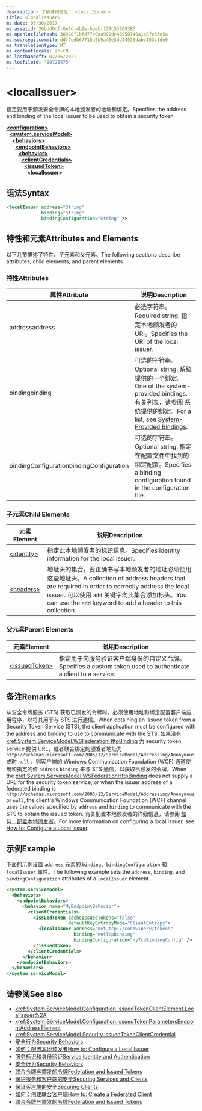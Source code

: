 ```yaml
---
description: 了解详细信息： <localIssuer>
title: <localIssuer>
ms.date: 03/30/2017
ms.assetid: 26bdd0df-0e7d-4b9e-bbeb-f28c53769385
ms.openlocfilehash: 38928f1bfd7740aa902de46958740a1e8fe63e5a
ms.sourcegitcommit: ddf7edb67715a5b9a45e3dd44536dabc153c1de0
ms.translationtype: MT
ms.contentlocale: zh-CN
ms.lasthandoff: 02/06/2021
ms.locfileid: "99725475"
---
```

# \<localIssuer>

<span data-ttu-id="af35f-102">指定要用于颁发安全令牌的本地颁发者的地址和绑定。</span><span class="sxs-lookup"><span data-stu-id="af35f-102">Specifies the address and binding of the local issuer to be used to obtain a security token.</span></span>  
  
[**\<configuration>**](../configuration-element.md)\
&nbsp;&nbsp;[**\<system.serviceModel>**](system-servicemodel.md)\
&nbsp;&nbsp;&nbsp;&nbsp;[**\<behaviors>**](behaviors.md)\
&nbsp;&nbsp;&nbsp;&nbsp;&nbsp;&nbsp;[**\<endpointBehaviors>**](endpointbehaviors.md)\
&nbsp;&nbsp;&nbsp;&nbsp;&nbsp;&nbsp;&nbsp;&nbsp;[**\<behavior>**](behavior-of-endpointbehaviors.md)\
&nbsp;&nbsp;&nbsp;&nbsp;&nbsp;&nbsp;&nbsp;&nbsp;&nbsp;&nbsp;[**\<clientCredentials>**](clientcredentials.md)\
&nbsp;&nbsp;&nbsp;&nbsp;&nbsp;&nbsp;&nbsp;&nbsp;&nbsp;&nbsp;&nbsp;&nbsp;[**\<issuedToken>**](issuedtoken.md)\
&nbsp;&nbsp;&nbsp;&nbsp;&nbsp;&nbsp;&nbsp;&nbsp;&nbsp;&nbsp;&nbsp;&nbsp;&nbsp;&nbsp;**\<localIssuer>**  
  
## <a name="syntax"></a><span data-ttu-id="af35f-103">语法</span><span class="sxs-lookup"><span data-stu-id="af35f-103">Syntax</span></span>  
  
```xml  
<localIssuer address="String"
             binding="String"
             bindingConfiguration="String" />
```  
  
## <a name="attributes-and-elements"></a><span data-ttu-id="af35f-104">特性和元素</span><span class="sxs-lookup"><span data-stu-id="af35f-104">Attributes and Elements</span></span>  

 <span data-ttu-id="af35f-105">以下几节描述了特性、子元素和父元素。</span><span class="sxs-lookup"><span data-stu-id="af35f-105">The following sections describe attributes, child elements, and parent elements</span></span>  
  
### <a name="attributes"></a><span data-ttu-id="af35f-106">特性</span><span class="sxs-lookup"><span data-stu-id="af35f-106">Attributes</span></span>  
  
|<span data-ttu-id="af35f-107">属性</span><span class="sxs-lookup"><span data-stu-id="af35f-107">Attribute</span></span>|<span data-ttu-id="af35f-108">说明</span><span class="sxs-lookup"><span data-stu-id="af35f-108">Description</span></span>|  
|---------------|-----------------|  
|<span data-ttu-id="af35f-109">address</span><span class="sxs-lookup"><span data-stu-id="af35f-109">address</span></span>|<span data-ttu-id="af35f-110">必选字符串。</span><span class="sxs-lookup"><span data-stu-id="af35f-110">Required string.</span></span> <span data-ttu-id="af35f-111">指定本地颁发者的 URI。</span><span class="sxs-lookup"><span data-stu-id="af35f-111">Specifies the URI of the local issuer.</span></span>|  
|<span data-ttu-id="af35f-112">binding</span><span class="sxs-lookup"><span data-stu-id="af35f-112">binding</span></span>|<span data-ttu-id="af35f-113">可选的字符串。</span><span class="sxs-lookup"><span data-stu-id="af35f-113">Optional string.</span></span> <span data-ttu-id="af35f-114">系统提供的一个绑定。</span><span class="sxs-lookup"><span data-stu-id="af35f-114">One of the system-provided bindings.</span></span> <span data-ttu-id="af35f-115">有关列表，请参阅 [系统提供的绑定](../../../wcf/system-provided-bindings.md)。</span><span class="sxs-lookup"><span data-stu-id="af35f-115">For a list, see [System-Provided Bindings](../../../wcf/system-provided-bindings.md).</span></span>|  
|<span data-ttu-id="af35f-116">bindingConfiguration</span><span class="sxs-lookup"><span data-stu-id="af35f-116">bindingConfiguration</span></span>|<span data-ttu-id="af35f-117">可选的字符串。</span><span class="sxs-lookup"><span data-stu-id="af35f-117">Optional string.</span></span> <span data-ttu-id="af35f-118">指定在配置文件中找到的绑定配置。</span><span class="sxs-lookup"><span data-stu-id="af35f-118">Specifies a binding configuration found in the configuration file.</span></span>|  
  
### <a name="child-elements"></a><span data-ttu-id="af35f-119">子元素</span><span class="sxs-lookup"><span data-stu-id="af35f-119">Child Elements</span></span>  
  
|<span data-ttu-id="af35f-120">元素</span><span class="sxs-lookup"><span data-stu-id="af35f-120">Element</span></span>|<span data-ttu-id="af35f-121">说明</span><span class="sxs-lookup"><span data-stu-id="af35f-121">Description</span></span>|  
|-------------|-----------------|  
|[\<identity>](identity.md)|<span data-ttu-id="af35f-122">指定此本地颁发者的标识信息。</span><span class="sxs-lookup"><span data-stu-id="af35f-122">Specifies identity information for the local issuer.</span></span>|  
|[\<headers>](headers-element.md)|<span data-ttu-id="af35f-123">地址头的集合，要正确书写本地颁发者的地址必须使用这些地址头。</span><span class="sxs-lookup"><span data-stu-id="af35f-123">A collection of address headers that are required in order to correctly address the local issuer.</span></span> <span data-ttu-id="af35f-124">可以使用 `add` 关键字向此集合添加标头。</span><span class="sxs-lookup"><span data-stu-id="af35f-124">You can use the `add` keyword to add a header to this collection.</span></span>|  
  
### <a name="parent-elements"></a><span data-ttu-id="af35f-125">父元素</span><span class="sxs-lookup"><span data-stu-id="af35f-125">Parent Elements</span></span>  
  
|<span data-ttu-id="af35f-126">元素</span><span class="sxs-lookup"><span data-stu-id="af35f-126">Element</span></span>|<span data-ttu-id="af35f-127">说明</span><span class="sxs-lookup"><span data-stu-id="af35f-127">Description</span></span>|  
|-------------|-----------------|  
|[\<issuedToken>](issuedtoken.md)|<span data-ttu-id="af35f-128">指定用于向服务验证客户端身份的自定义令牌。</span><span class="sxs-lookup"><span data-stu-id="af35f-128">Specifies a custom token used to authenticate a client to a service.</span></span>|  
  
## <a name="remarks"></a><span data-ttu-id="af35f-129">备注</span><span class="sxs-lookup"><span data-stu-id="af35f-129">Remarks</span></span>  

 <span data-ttu-id="af35f-130">从安全令牌服务 (STS) 获取已颁发的令牌时，必须使用地址和绑定配置客户端应用程序，以将其用于与 STS 进行通信。</span><span class="sxs-lookup"><span data-stu-id="af35f-130">When obtaining an issued token from a Security Token Service (STS), the client application must be configured with the address and binding to use to communicate with the STS.</span></span> <span data-ttu-id="af35f-131">如果没有 <xref:System.ServiceModel.WSFederationHttpBinding> 为 security token service 提供 URL，或者联合绑定的颁发者地址为 `http://schemas.microsoft.com/2005/12/ServiceModel/Addressing/Anonymous` 或时 `null` ，则客户端的 Windows Communication Foundation (WCF) 通道使用和指定的值 `address` `binding` 来与 STS 通信，以获取已颁发的令牌。</span><span class="sxs-lookup"><span data-stu-id="af35f-131">When the <xref:System.ServiceModel.WSFederationHttpBinding> does not supply a URL for the security token service, or when the issuer address of a federated binding is `http://schemas.microsoft.com/2005/12/ServiceModel/Addressing/Anonymous` or `null`, the client's Windows Communication Foundation (WCF) channel uses the values specified by `address` and `binding` to communicate with the STS to obtain the issued token.</span></span> <span data-ttu-id="af35f-132">有关配置本地颁发者的详细信息，请参阅 [如何：配置本地颁发者](../../../wcf/feature-details/how-to-configure-a-local-issuer.md)。</span><span class="sxs-lookup"><span data-stu-id="af35f-132">For more information on configuring a local issuer, see [How to: Configure a Local Issuer](../../../wcf/feature-details/how-to-configure-a-local-issuer.md).</span></span>  
  
## <a name="example"></a><span data-ttu-id="af35f-133">示例</span><span class="sxs-lookup"><span data-stu-id="af35f-133">Example</span></span>  

 <span data-ttu-id="af35f-134">下面的示例设置 `address` 元素的 `binding`、`bindingConfiguration` 和 `localIssuer` 属性。</span><span class="sxs-lookup"><span data-stu-id="af35f-134">The following example sets the `address`, `binding`, and `bindingConfiguration` attributes of a `localIssuer` element.</span></span>  
  
```xml  
<system.serviceModel>
  <behaviors>
    <endpointBehaviors>
      <behavior name="MyEndpointBehavior">
        <clientCredentials>
          <issuedToken cacheIssuedTokens="false"
                       defaultKeyEntropyMode="ClientEntropy">
            <localIssuer address="net.tcp://cohowinery/tokens"
                         binding="netTcpBinding"
                         bindingConfiguration="myTcpBindingConfig" />
          </issuedToken>
        </clientCredentials>
      </behavior>
    </endpointBehaviors>
  </behaviors>
</system.serviceModel>
```  
  
## <a name="see-also"></a><span data-ttu-id="af35f-135">请参阅</span><span class="sxs-lookup"><span data-stu-id="af35f-135">See also</span></span>

- <xref:System.ServiceModel.Configuration.IssuedTokenClientElement.LocalIssuer%2A>
- <xref:System.ServiceModel.Configuration.IssuedTokenParametersEndpointAddressElement>
- <xref:System.ServiceModel.Security.IssuedTokenClientCredential>
- [<span data-ttu-id="af35f-136">安全行为</span><span class="sxs-lookup"><span data-stu-id="af35f-136">Security Behaviors</span></span>](../../../wcf/feature-details/security-behaviors-in-wcf.md)
- [<span data-ttu-id="af35f-137">如何：配置本地颁发者</span><span class="sxs-lookup"><span data-stu-id="af35f-137">How to: Configure a Local Issuer</span></span>](../../../wcf/feature-details/how-to-configure-a-local-issuer.md)
- [<span data-ttu-id="af35f-138">服务标识和身份验证</span><span class="sxs-lookup"><span data-stu-id="af35f-138">Service Identity and Authentication</span></span>](../../../wcf/feature-details/service-identity-and-authentication.md)
- [<span data-ttu-id="af35f-139">安全行为</span><span class="sxs-lookup"><span data-stu-id="af35f-139">Security Behaviors</span></span>](../../../wcf/feature-details/security-behaviors-in-wcf.md)
- [<span data-ttu-id="af35f-140">联合令牌与颁发的令牌</span><span class="sxs-lookup"><span data-stu-id="af35f-140">Federation and Issued Tokens</span></span>](../../../wcf/feature-details/federation-and-issued-tokens.md)
- [<span data-ttu-id="af35f-141">保护服务和客户端的安全</span><span class="sxs-lookup"><span data-stu-id="af35f-141">Securing Services and Clients</span></span>](../../../wcf/feature-details/securing-services-and-clients.md)
- [<span data-ttu-id="af35f-142">保证客户端的安全</span><span class="sxs-lookup"><span data-stu-id="af35f-142">Securing Clients</span></span>](../../../wcf/securing-clients.md)
- [<span data-ttu-id="af35f-143">如何：创建联合客户端</span><span class="sxs-lookup"><span data-stu-id="af35f-143">How to: Create a Federated Client</span></span>](../../../wcf/feature-details/how-to-create-a-federated-client.md)
- [<span data-ttu-id="af35f-144">联合令牌与颁发的令牌</span><span class="sxs-lookup"><span data-stu-id="af35f-144">Federation and Issued Tokens</span></span>](../../../wcf/feature-details/federation-and-issued-tokens.md)
